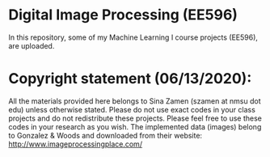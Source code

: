# Digital Image Processing (EE596)

In this repository, some of my Machine Learning I course projects (EE596), are uploaded.  

# Copyright statement (06/13/2020): 

All the materials provided here belongs to Sina Zamen (szamen at nmsu dot edu) unless otherwise stated. Please do not use exact codes in your class projects and do not redistribute these projects. Please feel free to use these codes in your research as you wish. 
The implemented data (images) belong to Gonzalez & Woods and downloaded from their website: http://www.imageprocessingplace.com/
